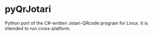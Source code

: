 pyQrJotari
==========

Python port of the C#-written Jotari-QRcode program for Linux.
It is intended to run cross-platform.
